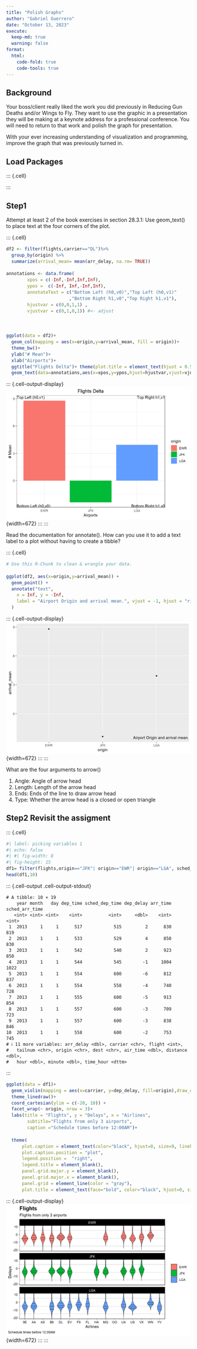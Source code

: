 ```yaml
---
title: "Polish Graphs"
author: "Gabriel Guerrero"
date: "October 13, 2023"
execute:
  keep-md: true
  warning: false
format:
  html:
    code-fold: true
    code-tools: true
---
```




## Background
Your boss/client really liked the work you did previously in Reducing Gun Deaths and/or Wings to Fly. They want to use the graphic in a presentation they will be making at a keynote address for a professional conference. You will need to return to that work and polish the graph for presentation.

With your ever increasing understanding of visualization and programming, improve the graph that was previously turned in.

## Load Packages


::: {.cell}

:::

## Step1

Attempt at least 2 of the book exercises in section 28.3.1:
Use geom_text() to place text at the four corners of the plot.

::: {.cell}

```{.r .cell-code}
df2 <- filter(flights,carrier=="DL")%>%
  group_by(origin) %>%
  summarize(arrival_mean= mean(arr_delay, na.rm= TRUE))

annotations <- data.frame(
        xpos = c(-Inf,-Inf,Inf,Inf),
        ypos =  c(-Inf, Inf,-Inf,Inf),
        annotateText = c("Bottom Left (h0,v0)","Top Left (h0,v1)"
                        ,"Bottom Right h1,v0","Top Right h1,v1"),
        hjustvar = c(0,0,1,1) ,
        vjustvar = c(0,1,0,1)) #<- adjust



ggplot(data = df2)+
  geom_col(mapping = aes(x=origin,y=arrival_mean, fill = origin))+
  theme_bw()+
  ylab("# Mean")+
  xlab("Airports")+
  ggtitle("Flights Delta")+ theme(plot.title = element_text(hjust = 0.5))+ # title+
  geom_text(data=annotations,aes(x=xpos,y=ypos,hjust=hjustvar,vjust=vjustvar,label=annotateText))
```

::: {.cell-output-display}
![](polishgraphs_files/figure-html/questions-1.png){width=672}
:::
:::

Read the documentation for annotate(). How can you use it to add a text label to a plot without having to create a tibble?


::: {.cell}

```{.r .cell-code}
# Use this R-Chunk to clean & wrangle your data.

ggplot(df2, aes(x=origin,y=arrival_mean)) +
  geom_point() +
  annotate("text",
    x = Inf, y = -Inf,
    label = "Airport Origin and arrival mean.", vjust = -1, hjust = "right"
  )
```

::: {.cell-output-display}
![](polishgraphs_files/figure-html/tidy_data-1.png){width=672}
:::
:::

 What are the four arguments to arrow()

1. Angle: Angle of arrow head
2. Length: Length of the arrow head
3. Ends: Ends of the line to draw arrow head
4. Type: Whether the arrow head is a closed or open triangle

## Step2 Revisit the assigment


::: {.cell}

```{.r .cell-code}
#| label: picking variables 1
#| echo: false
#| #| fig-width: 8
#| fig-height: 15
df1= filter(flights,origin=="JFK"| origin=="EWR"| origin=="LGA", sched_dep_time<=1200)
head(df1,10)
```

::: {.cell-output .cell-output-stdout}
```
# A tibble: 10 × 19
    year month   day dep_time sched_dep_time dep_delay arr_time sched_arr_time
   <int> <int> <int>    <int>          <int>     <dbl>    <int>          <int>
 1  2013     1     1      517            515         2      830            819
 2  2013     1     1      533            529         4      850            830
 3  2013     1     1      542            540         2      923            850
 4  2013     1     1      544            545        -1     1004           1022
 5  2013     1     1      554            600        -6      812            837
 6  2013     1     1      554            558        -4      740            728
 7  2013     1     1      555            600        -5      913            854
 8  2013     1     1      557            600        -3      709            723
 9  2013     1     1      557            600        -3      838            846
10  2013     1     1      558            600        -2      753            745
# ℹ 11 more variables: arr_delay <dbl>, carrier <chr>, flight <int>,
#   tailnum <chr>, origin <chr>, dest <chr>, air_time <dbl>, distance <dbl>,
#   hour <dbl>, minute <dbl>, time_hour <dttm>
```
:::

```{.r .cell-code}
ggplot(data = df1)+
  geom_violin(mapping = aes(x=carrier, y=dep_delay, fill=origin),draw_quantiles = c(0.25, 0.5, 0.75))+
  theme_linedraw()+
  coord_cartesian(ylim = c(-20, 10)) +
  facet_wrap(~ origin, nrow = 3)+
  labs(title = "Flights", y = "Delays", x = "Airlines",
        subtitle="Flights from only 3 airports",
        caption ="Schedule times before 12:00AM")+
  
  theme(
      plot.caption = element_text(color="black", hjust=0, size=9, lineheight = 1.2),
      plot.caption.position = "plot",
      legend.position =  "right",
      legend.title = element_blank(),
      panel.grid.major.y = element_blank(),
      panel.grid.major.x = element_blank(),
      panel.grid = element_line(color = "gray"),
      plot.title = element_text(face="bold", color="black", hjust=0, size=15, lineheight = 1.2))
```

::: {.cell-output-display}
![](polishgraphs_files/figure-html/unnamed-chunk-4-1.png){width=672}
:::
:::
